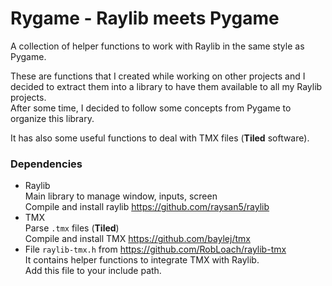 # Rygame - Raylib meets Pygame

A collection of helper functions to work with Raylib in the same style as Pygame.

These are functions that I created while working on other projects and I decided to extract them into a library to have
them available to all my Raylib projects.  
After some time, I decided to follow some concepts from Pygame to organize this library.

It has also some useful functions to deal with TMX files (**Tiled** software).

### Dependencies

- Raylib  
  Main library to manage window, inputs, screen  
  Compile and install raylib https://github.com/raysan5/raylib
- TMX  
  Parse `.tmx` files (**Tiled**)  
  Compile and install TMX https://github.com/baylej/tmx
- File `raylib-tmx.h` from https://github.com/RobLoach/raylib-tmx    
  It contains helper functions to integrate TMX with Raylib.    
  Add this file to your include path.    
